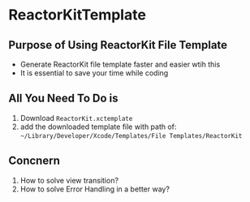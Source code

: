 # ReactorKitTemplate

## Purpose of Using ReactorKit File Template
- Generate ReactorKit file template faster and easier wtih this
- It is essential to save your time while coding

## All You Need To Do is 
1. Download `ReactorKit.xctemplate`
2. add the downloaded template file with path of: 
   `~/Library/Developer/Xcode/Templates/File Templates/ReactorKit`

## Concnern
1. How to solve view transition?
2. How to solve Error Handling in a better way?
